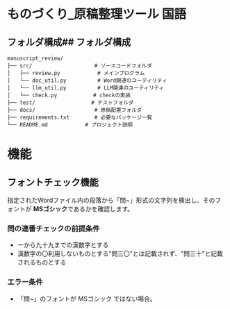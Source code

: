 # ものづくり_原稿整理ツール 国語


## フォルダ構成## フォルダ構成

```text
manuscript_review/
├── src/                    # ソースコードフォルダ
│   ├── review.py            # メインプログラム
│   └── doc_util.py          # Word関連のユーティリティ
│   └── llm_util.py          # LLM関連のユーティリティ
│   └── check.py　　　　　　　# checkの実装
├── test/                  # テストフォルダ
├── docs/                   # 原稿配置フォルダ
├── requirements.txt        # 必要なパッケージ一覧
└── README.md            # プロジェクト説明
```
# 機能

## フォントチェック機能
指定されたWordファイル内の段落から「問~」形式の文字列を検出し、そのフォントが **MSゴシック**であるかを確認します。

### 問の連番チェックの前提条件
- 一から九十九までの漢数字とする
- 漢数字の〇利用しないものとする"問三〇"とは記載されず、"問三十"と記載されるものとする

### エラー条件
- 「問~」のフォントが MSゴシック ではない場合。
